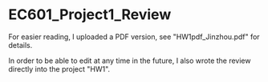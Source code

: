 # EC601_Project1_Review
For easier reading, I uploaded a PDF version, see "HW1pdf_Jinzhou.pdf" for details.

In order to be able to edit at any time in the future, I also wrote the review directly into the project "HW1".
